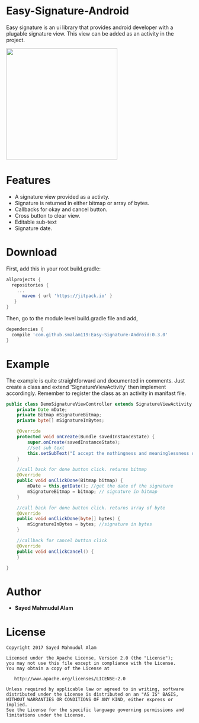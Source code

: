 # Easy-Signature-Android

Easy signature is an ui library that provides android developer with a plugable signature view. This view can be added as an activity in the project.

<img src="https://github.com/smalam119/Easy-Signature-Android/blob/master/Screenshot_2017-12-31-23-29-09.png" align="center" width="300"/>


Features
=======

* A signature view provided as a activty.
* Signature is returned in either bitmap or array of bytes.
* Callbacks for okay and cancel button.
* Cross button to clear view.
* Editable sub-text
* Signature date.

Download
=======

First, add this in your root build.gradle:

```groovy
allprojects {
  repositories {
    ...
      maven { url 'https://jitpack.io' }
   }
}
```
Then, go to the module level build.gradle file and add,

```groovy
dependencies {
  compile 'com.github.smalam119:Easy-Signature-Android:0.3.0'
}
```
Example
=======

The example is quite straightforward and documented in comments. Just create a class and extend 'SignatureViewActivity' then implement accordingly. Remember to register the class as an activity in manifast file.

```java
public class DemoSignatureViewController extends SignatureViewActivity {
    private Date mDate;
    private Bitmap mSignatureBitmap;
    private byte[] mSignatureInBytes;

    @Override
    protected void onCreate(Bundle savedInstanceState) {
        super.onCreate(savedInstanceState);
        //set sub text
        this.setSubText("I accept the nothingness and meaninglessness of life");
    }

    //call back for done button click. returns bitmap
    @Override
    public void onClickDone(Bitmap bitmap) {
        mDate = this.getDate(); //get the date of the signature
        mSignatureBitmap = bitmap; // signature in bitmap
    }

    //call back for done button click. returns array of byte
    @Override
    public void onClickDone(byte[] bytes) {
        mSignatureInBytes = bytes; //signature in bytes
    }

    //callback for cancel button click
    @Override
    public void onClickCancel() {
    }

}
```
Author
=======
* **Sayed Mahmudul Alam**

License
=======

    Copyright 2017 Sayed Mahmudul Alam

    Licensed under the Apache License, Version 2.0 (the "License");
    you may not use this file except in compliance with the License.
    You may obtain a copy of the License at

       http://www.apache.org/licenses/LICENSE-2.0

    Unless required by applicable law or agreed to in writing, software
    distributed under the License is distributed on an "AS IS" BASIS,
    WITHOUT WARRANTIES OR CONDITIONS OF ANY KIND, either express or implied.
    See the License for the specific language governing permissions and
    limitations under the License.

